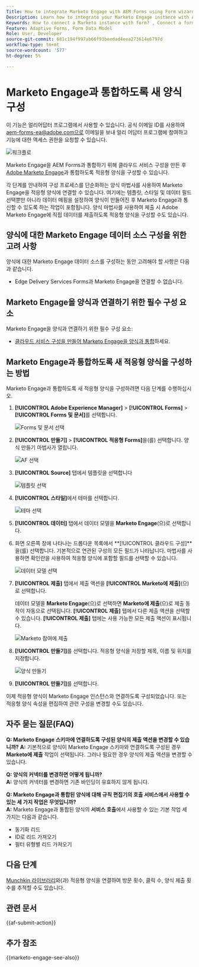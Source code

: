 ```yaml
---
Title: How to integrate Marketo Engage with AEM Forms using Form wizard?
Description: Learn how to integrate your Marketo Engage instance with AEM Forms using form wizard.
Keywords: How to connect a Marketo instance with form? , Connect a form to Marketo, Integrate a form with Marketo Engage, Integrate an Adaptive Form with a Marketo instance.
Feature: Adaptive Forms, Form Data Model
Role: User, Developer
source-git-commit: 681c194f997ab66f93beedad4eea273614e6797d
workflow-type: tm+mt
source-wordcount: '577'
ht-degree: 5%

---
```



# Marketo Engage과 통합하도록 새 양식 구성

<span class="preview"> 이 기능은 얼리어답터 프로그램에서 사용할 수 있습니다. 공식 이메일 ID를 사용하여 aem-forms-ea@adobe.com으로 이메일을 보내 얼리 어답터 프로그램에 참여하고 기능에 대한 액세스 권한을 요청할 수 있습니다. </span>

![워크플로](/help/forms/assets/workflow-marketo-4.png)

Marketo Engage을 AEM Forms과 통합하기 위해 클라우드 서비스 구성을 만든 후 [Adobe Marketo Engage](https://experienceleague.adobe.com/en/docs/marketo/using/home)과 통합하도록 적응형 양식을 구성할 수 있습니다.

각 단계를 안내하여 구성 프로세스를 단순화하는 양식 마법사를 사용하여 Marketo Engage을 적응형 양식에 연결할 수 있습니다. 여기에는 템플릿, 스타일 및 데이터 필드 선택뿐만 아니라 데이터 매핑을 설정하여 양식이 만들어진 후 Marketo Engage과 통신할 수 있도록 하는 작업이 포함됩니다. 양식 마법사를 사용하여 제출 시 Adobe Marketo Engage에 직접 데이터를 제출하도록 적응형 양식을 구성할 수도 있습니다.

## 양식에 대한 Marketo Engage 데이터 소스 구성을 위한 고려 사항

양식에 대한 Marketo Engage 데이터 소스를 구성하는 동안 고려해야 할 사항은 다음과 같습니다.

* Edge Delivery Services Forms과 Marketo Engage을 연결할 수 없습니다.

## Marketo Engage을 양식과 연결하기 위한 필수 구성 요소

Marketo Engage을 양식과 연결하기 위한 필수 구성 요소:

* [클라우드 서비스 구성을 만들어 Marketo Engage을 양식과 통합](/help/forms/integrate-form-to-marketo-engage.md)하세요.

## Marketo Engage과 통합하도록 새 적응형 양식을 구성하는 방법

Marketo Engage과 통합하도록 새 적응형 양식을 구성하려면 다음 단계를 수행하십시오.

1. **[!UICONTROL Adobe Experience Manager]** > **[!UICONTROL Forms]** > **[!UICONTROL Forms 및 문서]**&#x200B;를 선택합니다.

   ![Forms 및 문서 선택](/help/forms/assets/select-forms.png)

1. **[!UICONTROL 만들기]** > **[!UICONTROL 적응형 Forms]**&#x200B;을(를) 선택합니다. 양식 만들기 마법사가 열립니다.

   ![AF 선택](/help/forms/assets/select-create-forms.png)

1. **[!UICONTROL Source]** 탭에서 템플릿을 선택합니다

   ![템플릿 선택](/help/forms/assets/select-template.png)

1. **[!UICONTROL 스타일]**&#x200B;에서 테마를 선택합니다.

   ![테마 선택](/help/forms/assets/select-form-theme.png)


1. **[!UICONTROL 데이터]** 탭에서 데이터 모델을 **Marketo Engage**(으)로 선택합니다.

1. 화면 오른쪽 창에 나타나는 드롭다운 목록에서 **[!UICONTROL 클라우드 구성]**을(를) 선택합니다.
기본적으로 연관된 구성의 모든 필드가 나타납니다. 마법사를 사용하면 확인란을 사용하여 적응형 양식에 포함할 필드를 선택할 수 있습니다.

   ![데이터 모델 선택](/help/forms/assets/select-marketo-data.png)

1. **[!UICONTROL 제출]** 탭에서 제출 액션을 **[!UICONTROL Marketo에 제출]**(으)로 선택합니다.

   데이터 모델을 **Marketo Engage**(으)로 선택하면 **Marketo에 제출**(으)로 제출 동작이 자동으로 선택됩니다. **[!UICONTROL 제출]** 탭에서 다른 제출 액션을 선택할 수 있습니다. **[!UICONTROL 제출]** 탭에는 사용 가능한 모든 제출 액션이 표시됩니다.

   ![Marketo 참여에 제출](/help/forms/assets/select-marketo-engage.png)

1. **[!UICONTROL 만들기]**&#x200B;를 선택합니다. 적응형 양식을 저장할 제목, 이름 및 위치를 지정합니다.

   ![양식 만들기](/help/forms/assets/create-marketo-form.png)

1. **[!UICONTROL 만들기]**&#x200B;를 선택합니다.

이제 적응형 양식이 Marketo Engage 인스턴스와 연결하도록 구성되었습니다. 또는 적응형 양식 속성을 편집하여 관련 구성을 변경할 수도 있습니다.

## 자주 묻는 질문(FAQ)

**Q: Marketo Engage 스키마에 연결하도록 구성된 양식의 제출 액션을 변경할 수 있습니까?**
**A:** 기본적으로 양식이 Marketo Engage 스키마와 연결하도록 구성된 경우 **Marketo에 제출** 작업이 선택됩니다. 그러나 필요한 경우 양식의 제출 액션을 변경할 수 있습니다.


**Q: 양식의 커넥터를 변경하면 어떻게 됩니까?**\
**A:** 양식의 커넥터를 변경하면 기존 바인딩이 유효하지 않게 됩니다.

**Q: Marketo Engage과 통합된 양식에 대해 규칙 편집기의 호출 서비스에서 사용할 수 있는 세 가지 작업은 무엇입니까?**\
**A:** Marketo Engage과 통합된 양식의 **서비스 호출**&#x200B;에서 사용할 수 있는 기본 작업 세 가지는 다음과 같습니다.
* 동기화 리드
* ID로 리드 가져오기
* 필터 유형별 리드 가져오기

## 다음 단계

[Munchkin 라이브러리](https://experienceleague.adobe.com/en/docs/marketo/using/product-docs/administration/setup/munchkin)와(과) 적응형 양식을 연결하여 방문 횟수, 클릭 수, 양식 제출 횟수를 추적할 수도 있습니다.

## 관련 문서

{{af-submit-action}}

## 추가 참조

{{marketo-engage-see-also}}
